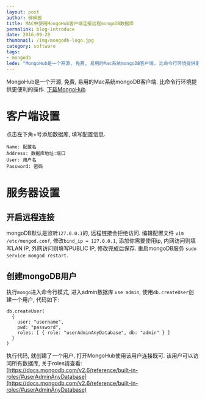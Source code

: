 ```yaml
---
layout: post
author: 碎碎酱
title: MAC中使用MongoHub客户端连接远程mongoDB数据库
permalink: blog-introduce
date: 2016-09-28
thumbnail: /img/mongodb-logo.jpg
category: software
tags:
- mongodb
lede: "MongoHub是一个开源, 免费, 易用的Mac系统mongoDB客户端. 比命令行环境提供更便利的操作."
---
```



MongoHub是一个开源, 免费, 易用的Mac系统mongoDB客户端. 比命令行环境提供更便利的操作.
[下载MongoHub](https://github.com/jeromelebel/MongoHub-Mac)

# 客户端设置

点击左下角+号添加数据库, 填写配置信息.
```
Name: 配置名
Address: 数据库地址:端口
User: 用户名
Password: 密码
```

# 服务器设置

## 开启远程连接

mongoDB默认是监听`127.0.0.1`的, 远程链接会拒绝访问. 编辑配置文件 `vim /etc/mongod.conf`, 修改`bind_ip = 127.0.0.1`, 添加你需要使用ip, 内网访问则填写LAN IP, 外网访问则填写PUBLIC IP, 修改完成后保存. 重启mongoDB服务 `sudo service mongod restart`.

## 创建mongoDB用户

执行`mongo`进入命令行模式, 进入admin数据库 `use admin`, 使用`db.createUser`创建一个用户, 代码如下:

```
db.createUser(
  {
    user: "username",
    pwd: "password",
    roles: [ { role: "userAdminAnyDatabase", db: "admin" } ]
  }
)
```

执行代码, 就创建了一个用户, 打开MongoHub使用该用户连接既可. 该用户可以访问所有数据库, 关于roles请查看: [https://docs.mongodb.com/v2.6/reference/built-in-roles/#userAdminAnyDatabase](https://docs.mongodb.com/v2.6/reference/built-in-roles/#userAdminAnyDatabase)